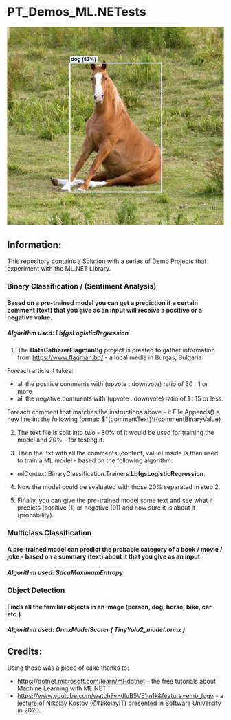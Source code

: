 # PT_Demos_ML.NETests

![Horse Object Detected](DemoMLNetObjectDetectionConsoleApp/assets/images/output/dd3832f7-44cd-4466-b5fa-70bbe58ebd77.jpg)

## Information:
This repository contains a Solution with a series of Demo Projects that experiment with the ML.NET Library. 

### Binary Classification / (Sentiment Analysis)

#### Based on a pre-trained model you can get a prediction if a certain comment (text) that you give as an input will receive a positive or a negative value.

##### Algorithm used: LbfgsLogisticRegression

1. The **DataGathererFlagmanBg** project is created to gather information from https://www.flagman.bg/ - a local media in Burgas, Bulgaria.

Foreach article it takes:
- all the positive comments with (upvote : downvote) ratio of 30 : 1 or more
- all the negative comments with (upvote : downvote) ratio of 1 : 15 or less.

Foreach comment that matches the instructions above - it File.Appends() a new line int the following format:
$"{commentText}\t{commentBinaryValue}

2. The text file is split into two - 80% of it would be used for training the model and 20% - for testing it.

3. Then the .txt with all the comments (content, value) inside is then used to train a ML model - based on the following algorithm:
- mlContext.BinaryClassification.Trainers.**LbfgsLogisticRegression**.

4. Now the model could be evaluated with those 20% separated in step 2.

5. Finally, you can give the pre-trained model some text and see what it predicts (positive (1) or negative (0)) and how sure it is about it (probability). 

### Multiclass Classification 

#### A pre-trained model can predict the probable category of a book / movie / joke - based on a summary (text) about it that you give as an input.

##### Algorithm used: SdcaMaximumEntropy

### Object Detection

#### Finds all the familiar objects in an image (person, dog, horse, bike, car etc.)

##### Algorithm used: OnnxModelScorer ( TinyYolo2_model.onnx )

## Credits:
Using those was a piece of cake thanks to:
- https://dotnet.microsoft.com/learn/ml-dotnet - the free tutorials about Machine Learning with ML.NET
- https://www.youtube.com/watch?v=dluB5VE1m1k&feature=emb_logo - a lecture of Nikolay Kostov (@NikolayIT) presented in Software University in 2020.
